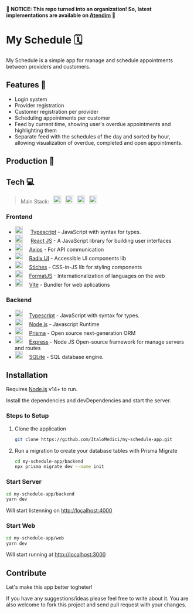 **🚧 NOTICE: This repo turned into an organization! So, latest implementations are available on [Atendim](https://github.com/atendim) 🌟**


# My Schedule 🗓️
My Schedule is a simple app for manage and schedule appointments between providers and customers. 

## Features 🚀
- Login system
- Provider registration
- Customer registration per provider
- Scheduling appointments per customer
- Feed by current time, showing user's overdue appointments and highlighting them
- Separate feed with the schedules of the day and sorted by hour, allowing visualization of overdue, completed and open appointments.

## Production 🔧


## Tech 💻

>Main Stack: &nbsp; <a href="https://axios-http.com/" title="React"><img src="https://github.com/get-icon/geticon/raw/master/icons/react.svg" alt="React" width="21px" height="21px"></a> &nbsp; <a href="https://www.typescriptlang.org/" title="Typescript"><img src="https://github.com/get-icon/geticon/raw/master/icons/typescript-icon.svg" alt="Typescript" width="21px" height="21px"></a>  **&nbsp;** <a href="https://nodejs.org/" title="Node.js"><img src="https://github.com/get-icon/geticon/raw/master/icons/nodejs-icon.svg" alt="Node.js" width="21px" height="21px"></a> &nbsp; <a href="https://www.sqlite.org/index.html" title="# SQLite"><img src="https://www.prisma.io/prisma-in-your-ecosystem-page/sqllite.svg" alt="MySQL" width="21px" height="21px"></a>

### Frontend 

- <a href="https://www.typescriptlang.org/" title="Typescript"><img src="https://github.com/get-icon/geticon/raw/master/icons/typescript-icon.svg" alt="Typescript" width="21px" height="21px"></a> &emsp; [Typescript] - JavaScript with syntax for types.
- <a href="https://axios-http.com/" title="React"><img src="https://github.com/get-icon/geticon/raw/master/icons/react.svg" alt="React" width="21px" height="21px"></a> &emsp; [React JS] - A JavaScript library for building user interfaces
- <a href="https://reactjs.org/" title="Axios"><img src="https://axios-http.com/assets/favicon.ico" alt="React" width="21px" height="21px"></a> &emsp;[Axios] - For API communication
- <a href="https://www.radix-ui.com/" title="Radix "><img src="https://www.radix-ui.com/favicon.svg" alt="React" width="21px" height="21px"></a>&emsp; [Radix UI] - Accessible UI components lib
- <a href="https://stitches.dev" title="Stiches"><img src="https://stitches.dev/favicon.svg" alt="React" width="21px" height="21px"></a>&emsp; [Stiches] - CSS-in-JS lib for styling components
- <a href="https://reactjs.org/" title="FormatJS"><img src="https://formatjs.io/img/favicon.ico" alt="React" width="21px" height="21px"></a>&emsp; [FormatJS] - Internationalization of languages on the web
- <a href="https://vitejs.dev/" title="Vite"><img src="https://github.com/get-icon/geticon/raw/master/icons/vite.svg" alt="Vite" width="21px" height="21px"></a>&emsp; [Vite] - Bundler for web aplications
### Backend
- <a href="https://www.typescriptlang.org/" title="Typescript"><img src="https://github.com/get-icon/geticon/raw/master/icons/typescript-icon.svg" alt="Typescript" width="21px" height="21px"></a>&emsp;  [Typescript] - JavaScript with syntax for types.
- <a href="https://nodejs.org/" title="Node.js"><img src="https://github.com/get-icon/geticon/raw/master/icons/nodejs-icon.svg" alt="Node.js" width="21px" height="21px"></a>&emsp;  [Node.js](https://nodejs.org/) - Javascript Runtime
- <a href="https://prisma.io/" title="Prisma"><img src="https://www.prisma.io/images/favicon-32x32.png" alt="Vite" width="21px" height="21px"></a>&emsp; [Prisma] -  Open source next-generation ORM
- <a href="http://expressjs.com" title="Express"><img src="http://expressjs.com/images/favicon.png" alt="Vite" width="21px" height="21px"></a> &emsp;[Express] - Node JS Open-source framework for manage servers and routes
- <a href="https://www.sqlite.org/index.html" title="# SQLite"><img src="https://www.prisma.io/prisma-in-your-ecosystem-page/sqllite.svg" alt="MySQL" width="21px" height="21px"></a>&emsp; [SQLite] - SQL database engine.

## Installation

Requires [Node.js](https://nodejs.org/) v14+ to run.

Install the dependencies and devDependencies and start the server.

### Steps to Setup

 1. Clone the application
	```sh
	git clone https://github.com/ItaloMedici/my-schedule-app.git
	```
 2.  Run a migration to create your database tables with Prisma Migrate
		```sh
		cd my-schedule-app/backend
		npx prisma migrate dev --name init
		```

### Start Server
```sh
cd my-schedule-app/backend
yarn dev
```
Will start listenning on [http://localhost:4000](http://localhost:8080/)

### Start Web
```sh
cd my-schedule-app/web
yarn dev
```
Will start running at [http://localhost:3000](http://localhost:8080/)


## Contribute
Let's make this app better togheter!

If you have any suggestions/ideas please feel free to write about it. You are also welcome to fork this project and send pull request with your changes.

[//]: # (These are reference links used in the body of this note and get stripped out when the markdown processor does its job. There is no need to format nicely because it shouldn't be seen. Thanks SO - http://stackoverflow.com/questions/4823468/store-comments-in-markdown-syntax)
    
   [ReactJs]: <https://reactjs.org/>
   [axios]: <https://axios-http.com/docs/intro>
   [Radix UI]: <https://www.radix-ui.com/>
   [Stiches]: <https://stitches.dev/>
   [Prisma]: <https://www.prisma.io/>
   [node.js]: <http://nodejs.org>
   [Typescript]: <https://www.typescriptlang.org/>
   [express]: <http://expressjs.com>
   [React JS]: <https://reactjs.org/>
   [FormatJS]: <https://formatjs.io/>
   [Vite]: <https://vitejs.dev/>
   [SQLite]: <https://www.sqlite.org/index.html>

